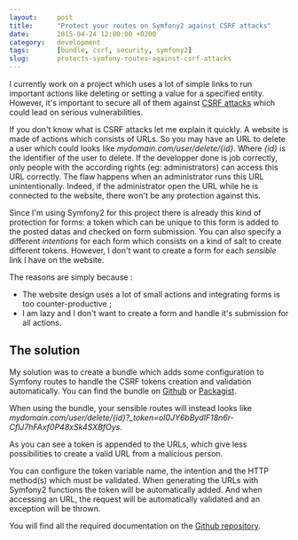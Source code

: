 ```yaml
---
layout:     post
title:      "Protect your routes on Symfony2 against CSRF attacks"
date:       2015-04-24 12:00:00 +0200
category:   development
tags:       [bundle, csrf, security, symfony2]
slug:       protects-symfony-routes-against-csrf-attacks
---
```


I currently work on a project which uses a lot of simple links to run important actions like deleting or setting a value for a specified entity. However, it's important to secure all of them against [CSRF attacks](http://en.wikipedia.org/wiki/Cross-site_request_forgery) which could lead on serious vulnerabilities.

If you don't know what is CSRF attacks let me explain it quickly. A website is made of actions which consists of URLs. So you may have an URL to delete a user which could looks like *mydomain.com/user/delete/{id}*. Where *{id}* is the identifier of the user to delete. If the developper done is job correctly, only people with the according rights (eg: administrators) can access this URL correctly. The flaw happens when an administrator runs this URL unintentionally. Indeed, if the administrator open the URL while he is connected to the website, there won't be any protection against this.

Since I'm using Symfony2 for this project there is already this kind of protection for forms: a token which can be unique to this form is added to the posted datas and checked on form submission. You can also specify a different *intentions* for each form which consists on a kind of salt to create different tokens. However, I don't want to create a form for each *sensible* link I have on the website.

The reasons are simply because :
- The website design uses a lot of small actions and integrating forms is too counter-productive ;
- I am lazy and I don't want to create a form and handle it's submission for all actions.

## The solution

My solution was to create a bundle which adds some configuration to Symfony routes to handle the CSRF tokens creation and validation automatically. You can find the bundle on [Github](https://github.com/fantoine/csrf-route-bundle) or [Packagist](https://packagist.org/packages/fantoine/csrf-route-bundle).

When using the bundle, your sensible routes will instead looks like *mydomain.com/user/delete/{id}?_token=oI0JY6bBydIF18n6r-CflJ7hFAxf0P48xSk4SXBfOys*.

As you can see a token is appended to the URLs, which give less possibilities to create a valid URL from a malicious person.

You can configure the token variable name, the intention and the HTTP method(s) which must be validated. When generating the URLs with Symfony2 functions the token will be automatically added. And when accessing an URL, the request will be automatically validated and an exception will be thrown.

You will find all the required documentation on the [Github repository](https://github.com/fantoine/csrf-route-bundle).
